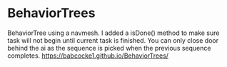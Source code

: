 # BehaviorTrees
BehaviorTree using a navmesh. I added a isDone() method to make sure task will not begin until current task is finished. You can only close door behind the ai as the sequence is picked when the previous sequence completes.
https://babcocke1.github.io/BehaviorTrees/

